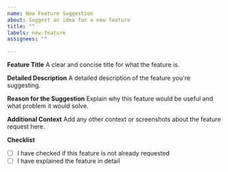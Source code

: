 ```yaml
---
name: New Feature Suggestion
about: Suggest an idea for a new feature
title: ""
labels: new-feature
assignees: ""

---
```


**Feature Title**
A clear and concise title for what the feature is.

**Detailed Description**
A detailed description of the feature you're suggesting.

**Reason for the Suggestion**
Explain why this feature would be useful and what problem it would solve.

**Additional Context**
Add any other context or screenshots about the feature request here.

**Checklist**
- [ ] I have checked if this feature is not already requested
- [ ] I have explained the feature in detail
